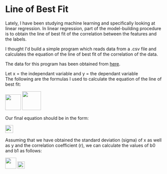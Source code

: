 # Line of Best Fit

Lately, I have been studying machine learning and specifically looking at linear regression. In linear regression, part of the model-building procedure is to obtain the line of best fit of the correlation between the features and the labels.

I thought I'd build a simple program which reads data from a .csv file and calculates the equation of the line of best fit of the correlation of the data.

The data for this program has been obtained from [here](https://zeescorrelationstudy.weebly.com/).

Let x = the independant variable and y = the dependant variable  
The following are the formulas I used to calculate the equation of the line of best fit:

<img height=50, src="https://render.githubusercontent.com/render/math?math=\sigma=\sqrt{\frac{\sum{(x-\bar{x})}}{n-1}}">

<img height=60, src="https://render.githubusercontent.com/render/math?math=r=\frac{n(\sum{xy})-(\sum{x})(\sum{y})}{\sqrt{[n(\sum{x^{2}})-(\sum{x})^{2}][n(\sum{y^{2}})-(\sum{y})^{2}]}}">

Our final equation should be in the form: 

<img height=25, src="https://render.githubusercontent.com/render/math?math=%5Chat%7By%7D=b_%7B0%7D%2bb_%7B1%7Dx">

Assuming that we have obtained the standard deviation (sigma) of x as well as y and the correlation coefficient (r), we can calculate the values of b0 and b1 as follows:

<img height=35, src="https://render.githubusercontent.com/render/math?math=b_{1}=r\frac{\sigma _{y}}{\sigma _{x}}">

<img height=23, src="https://render.githubusercontent.com/render/math?math=b_{0}=\bar{y}-b_{1}\bar{x}">
